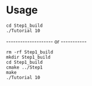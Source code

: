 # Usage
```
cd Step1_build
./Tutorial 10
```
-------------------- or -----------
```
rm -rf Step1_build
mkdir Step1_build
cd Step1_build
cmake ../Step1
make
./Tutorial 10
```
